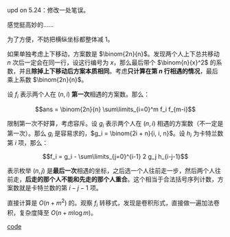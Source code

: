upd on 5.24：修改一处笔误。

感觉挺高妙的……

为了方便，不妨把横纵坐标都整体减 $1$。

如果单独考虑上下移动，方案数是 $\binom{2n}{n}$。发现两个人上下总共移动 $n$ 次后一定会在同一行，设这行编号为 $x$，那么最后带个 $\binom{n}{x}^2$ 的系数，并且**除掉上下移动后方案本质相同**。考虑**只计算在第 $n$ 行相遇的情况**，最后乘上系数 $\binom{2n}{n}$。

设 $f_i$ 表示两个人在 $(n, i)$ **第一次**相遇的方案数。那么：

$$ans = \binom{2n}{n} \sum\limits_{i=0}^m f_i f_{m-i}$$

限制第一次不好算，考虑容斥。设 $g_i$ 表示两个人在 $(n, i)$ 相遇的方案数（不一定是第一次）。那么 $g_i$ 是容易求的，$g_i = \binom{2i + n}{i, i, n}$。设 $h_i$ 为卡特兰数第 $i$ 项，那么：

$$f_i = g_i - \sum\limits_{j=0}^{i-1} 2 g_j h_{i-j-1}$$

表示枚举 $(n, j)$ 是**最后一次**相遇的坐标，之后选一个人往前走一步，然后两个人往前走，**后走的那个人不能和先走的那个人重合**。这个相当于合法括号序列计数，方案数就是卡特兰数的第 $i - j - 1$ 项。

直接计算是 $O(n + m^2)$ 的。观察 $f_i$ 转移式，发现是卷积形式，直接做一遍加法卷积，复杂度降至 $O(n + m \log m)$。

[code](https://atcoder.jp/contests/arc124/submissions/41497303)